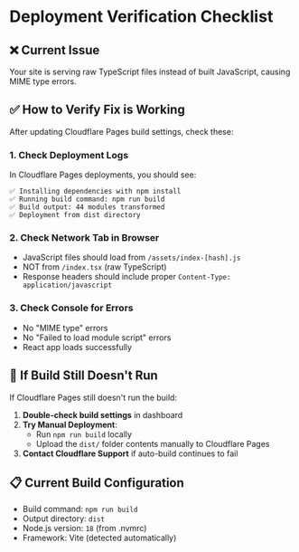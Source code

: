 # Deployment Verification Checklist

## ❌ Current Issue
Your site is serving raw TypeScript files instead of built JavaScript, causing MIME type errors.

## ✅ How to Verify Fix is Working

After updating Cloudflare Pages build settings, check these:

### 1. **Check Deployment Logs**
In Cloudflare Pages deployments, you should see:
```
✅ Installing dependencies with npm install
✅ Running build command: npm run build  
✅ Build output: 44 modules transformed
✅ Deployment from dist directory
```

### 2. **Check Network Tab in Browser**
- JavaScript files should load from `/assets/index-[hash].js`
- NOT from `/index.tsx` (raw TypeScript)
- Response headers should include proper `Content-Type: application/javascript`

### 3. **Check Console for Errors**
- No "MIME type" errors
- No "Failed to load module script" errors
- React app loads successfully

## 🚨 If Build Still Doesn't Run

If Cloudflare Pages still doesn't run the build:

1. **Double-check build settings** in dashboard
2. **Try Manual Deployment**:
   - Run `npm run build` locally
   - Upload the `dist/` folder contents manually to Cloudflare Pages
3. **Contact Cloudflare Support** if auto-build continues to fail

## 📋 Current Build Configuration
- Build command: `npm run build`
- Output directory: `dist`
- Node.js version: `18` (from .nvmrc)
- Framework: Vite (detected automatically)